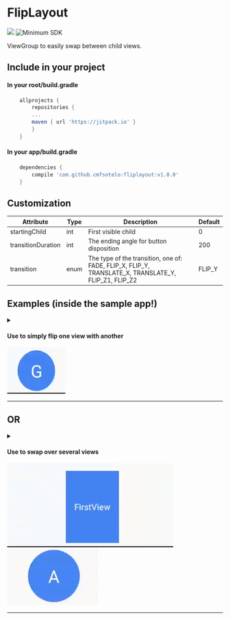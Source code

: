 # FlipLayout
[![](https://jitpack.io/v/cmfsotelo/fliplayout.svg)](https://jitpack.io/#cmfsotelo/fliplayout)
![Minimum SDK](https://img.shields.io/badge/minSdkVersion%20-15-blue.svg)

ViewGroup to easily swap between child views.

<h2>Include in your project</h2>
<h4> In your root/build.gradle</h4>

```groovy
	allprojects {
		repositories {
		...
		maven { url 'https://jitpack.io' }
		}
	}
```

<h4> In your app/build.gradle</h4>

```groovy
    dependencies {
    	compile 'com.github.cmfsotelo:fliplayout:v1.0.0'
    }
```

<h2>Customization</h2>

| Attribute |Type           | Description | Default |
|---|---|---|---|
| startingChild | int | First visible child| 0 |
| transitionDuration | int | The ending angle for button disposition   | 200 |
| transition | enum | The type of the transition, one of: FADE, FLIP_X, FLIP_Y, TRANSLATE_X, TRANSLATE_Y, FLIP_Z1, FLIP_Z2 | FLIP_Y |

<h2>Examples (inside the sample app!)</h2>
<details>
  <summary><h4>Use to simply flip one view with another</h4><img src="images/JxXiRf.gif"></summary>

```xml
    <com.csot.fliplayout.lib.FlipLayout
        android:id="@+id/fliplayout2"
        android:layout_width="wrap_content"
        android:layout_height="wrap_content"
        app:transition="FLIP_X">

        <TextView
            android:layout_width="match_parent"
            android:layout_height="match_parent"
            android:layout_margin="10dp"
            android:background="@drawable/circle"
            android:backgroundTint="#4286f4"
            android:gravity="center"
            android:padding="20dp"
            android:text="G"
            android:textColor="#fff"
            android:textSize="40dp"/>

        <ImageView
            android:layout_width="match_parent"
            android:layout_height="match_parent"
            android:layout_margin="10dp"
            android:background="@drawable/circle"
            android:backgroundTint="#555"
            android:gravity="center"
            android:padding="20dp"
            android:src="@drawable/ic_done_black_48dp"
            android:textStyle="bold"
            android:tint="#fff"/>
    </com.csot.fliplayout.lib.FlipLayout>
```
</details>

***

<h2>OR</h2>

<details>
  <summary><h4>Use to swap over several views</h4><img src="images/OgR5nT.gif"><img src="images/RSxNeM.gif"></summary>

```xml
    <com.csot.fliplayout.lib.FlipLayout
        android:id="@+id/fliplayout4"
        android:layout_width="wrap_content"
        android:layout_height="wrap_content"
        app:transition="TRANSLATE_Y">

        <TextView
            android:layout_width="wrap_content"
            android:layout_height="match_parent"
            android:layout_gravity="center"
            android:layout_margin="10dp"
            android:background="#4286f4"
            android:gravity="center"
            android:padding="20dp"
            android:text="FirstView"
            android:textColor="#fff"
            android:textSize="20dp"/>

        <TextView
            android:layout_width="wrap_content"
            android:layout_height="match_parent"
            android:layout_gravity="center"
            android:layout_margin="10dp"
            android:background="#6016f4"
            android:gravity="center"
            android:padding="20dp"
            android:text="SecondView"
            android:textColor="#fff"
            android:textSize="20dp"/>

        <TextView
            android:layout_width="wrap_content"
            android:layout_height="match_parent"
            android:layout_gravity="center"
            android:layout_margin="10dp"
            android:background="#f18614"
            android:gravity="center"
            android:padding="50dp"
            android:text="ThirdView"
            android:textColor="#fff"
            android:textSize="50dp"/>
    </com.csot.fliplayout.lib.FlipLayout>
```

</details>

***


